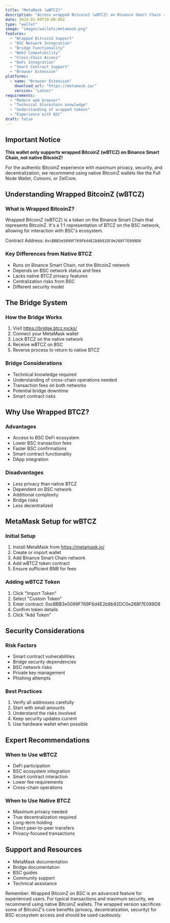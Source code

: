 ```yaml
---
title: "MetaMask (wBTCZ)"
description: "Access wrapped BitcoinZ (wBTCZ) on Binance Smart Chain - For advanced users only"
date: 2024-01-09T10:00:00Z
type: "wallet"
image: "images/wallets/metamask.png"
features:
  - "Wrapped BitcoinZ Support"
  - "BSC Network Integration"
  - "Bridge Functionality"
  - "Web3 Compatibility"
  - "Cross-Chain Access"
  - "DeFi Integration"
  - "Smart Contract Support"
  - "Browser Extension"
platforms:
  - name: "Browser Extension"
    download_url: "https://metamask.io/"
    version: "Latest"
requirements:
  - "Modern web browser"
  - "Technical blockchain knowledge"
  - "Understanding of wrapped tokens"
  - "Experience with BSC"
draft: false
---
```


## Important Notice

**This wallet only supports wrapped BitcoinZ (wBTCZ) on Binance Smart Chain, not native BitcoinZ!**

For the authentic BitcoinZ experience with maximum privacy, security, and decentralization, we recommend using native BitcoinZ wallets like the Full Node Wallet, Coinomi, or ZelCore.

## Understanding Wrapped BitcoinZ (wBTCZ)

### What is Wrapped BitcoinZ?
Wrapped BitcoinZ (wBTCZ) is a token on the Binance Smart Chain that represents BitcoinZ. It's a 1:1 representation of BTCZ on the BSC network, allowing for interaction with BSC's ecosystem.

Contract Address: `0xcBBB3e5099F769F6d4E2b8b92DC0e268f7E099D8`

### Key Differences from Native BTCZ
- Runs on Binance Smart Chain, not the BitcoinZ network
- Depends on BSC network status and fees
- Lacks native BTCZ privacy features
- Centralization risks from BSC
- Different security model

## The Bridge System

### How the Bridge Works
1. Visit https://bridge.btcz.rocks/
2. Connect your MetaMask wallet
3. Lock BTCZ on the native network
4. Receive wBTCZ on BSC
5. Reverse process to return to native BTCZ

### Bridge Considerations
- Technical knowledge required
- Understanding of cross-chain operations needed
- Transaction fees on both networks
- Potential bridge downtime
- Smart contract risks

## Why Use Wrapped BTCZ?

### Advantages
- Access to BSC DeFi ecosystem
- Lower BSC transaction fees
- Faster BSC confirmations
- Smart contract functionality
- DApp integration

### Disadvantages
- Less privacy than native BTCZ
- Dependent on BSC network
- Additional complexity
- Bridge risks
- Less decentralized

## MetaMask Setup for wBTCZ

### Initial Setup
1. Install MetaMask from https://metamask.io/
2. Create or import wallet
3. Add Binance Smart Chain network
4. Add wBTCZ token contract
5. Ensure sufficient BNB for fees

### Adding wBTCZ Token
1. Click "Import Token"
2. Select "Custom Token"
3. Enter contract: 0xcBBB3e5099F769F6d4E2b8b92DC0e268f7E099D8
4. Confirm token details
5. Click "Add Token"

## Security Considerations

### Risk Factors
- Smart contract vulnerabilities
- Bridge security dependencies
- BSC network risks
- Private key management
- Phishing attempts

### Best Practices
1. Verify all addresses carefully
2. Start with small amounts
3. Understand the risks involved
4. Keep security updates current
5. Use hardware wallet when possible

## Expert Recommendations

### When to Use wBTCZ
- DeFi participation
- BSC ecosystem integration
- Smart contract interaction
- Lower fee requirements
- Cross-chain operations

### When to Use Native BTCZ
- Maximum privacy needed
- True decentralization required
- Long-term holding
- Direct peer-to-peer transfers
- Privacy-focused transactions

## Support and Resources

- MetaMask documentation
- Bridge documentation
- BSC guides
- Community support
- Technical assistance

Remember: Wrapped BitcoinZ on BSC is an advanced feature for experienced users. For typical transactions and maximum security, we recommend using native BitcoinZ wallets. The wrapped version sacrifices some of BitcoinZ's core benefits (privacy, decentralization, security) for BSC ecosystem access and should be used cautiously.